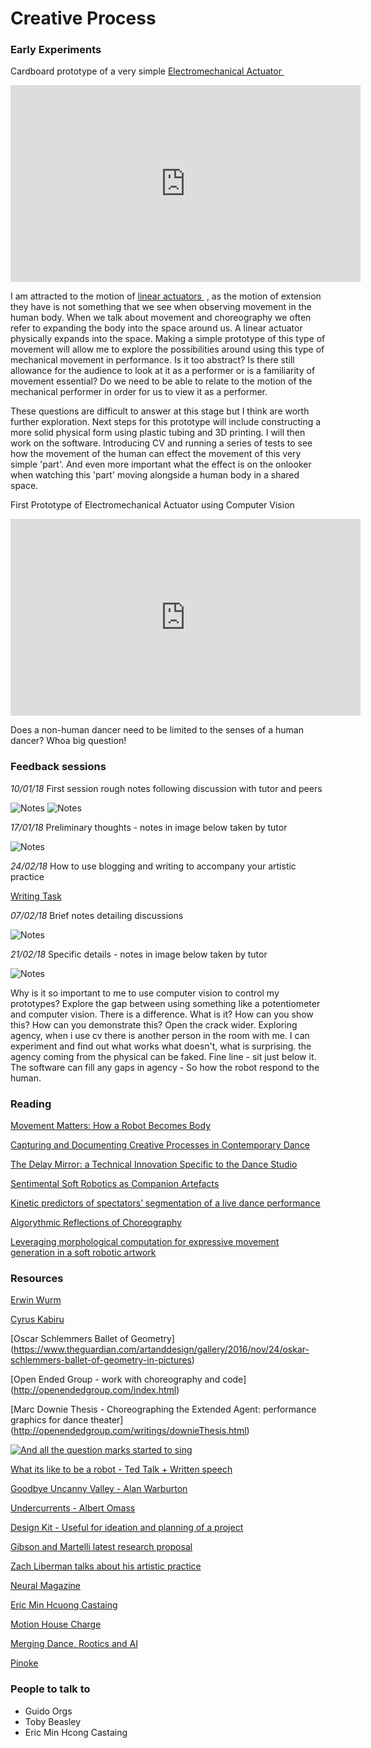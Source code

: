 # Creative Process

### Early Experiments

Cardboard prototype of a very simple <a href="https://www.mbtmag.com/article/2012/05/hydraulic-vs-electromechanical-actuators" target="_blank"> Electromechanical Actuator </a> 


<iframe width="560" height="315" src="https://www.youtube.com/embed/E1WnEYtShpk" frameborder="0" allow="autoplay; encrypted-media" allowfullscreen></iframe>


I am attracted to the motion of <a href="https://en.wikipedia.org/wiki/Linear_actuator" target="_blank"> linear actuators </a> , as the motion of extension they have is not something that we see when observing movement in the human body. When we talk about movement and choreography we often refer to expanding the body into the space around us. A linear actuator physically expands into the space. Making a simple prototype of this type of movement will allow me to explore the possibilities around using this type of mechanical  movement in performance. Is it too abstract? Is there still allowance for the audience to look at it as a performer or is a familiarity of movement essential? Do we need to be able to relate to the motion of the mechanical performer in order for us to view it as a performer.

These questions are difficult to answer at this stage but I think are worth further exploration. Next steps for this prototype will include constructing a more solid physical form using plastic tubing and 3D printing. I will then work on the software. Introducing CV and running a series of tests to see how the movement of the human can effect the movement of this very simple 'part'. And even more important what the effect is on the onlooker when watching this 'part' moving alongside a human body in a shared space.

First Prototype of Electromechanical Actuator using Computer Vision

<iframe width="560" height="315" src="https://www.youtube.com/embed/NdsvM5-pilE" frameborder="0" allow="autoplay; encrypted-media" allowfullscreen></iframe>


Does a non-human dancer need to be limited to the senses of a human dancer? Whoa big question!

### Feedback sessions

_10/01/18_
First session rough notes following discussion with tutor and peers

![Notes](img/100118Notes.jpg)
![Notes](img/100118Notes1.jpg)

_17/01/18_
Preliminary thoughts - notes in image below taken by tutor

![Notes](img/170118Notes.jpg)

_24/02/18_
How to use blogging and writing to accompany your artistic practice

[Writing Task](writingTask.md)

_07/02/18_
Brief notes detailing discussions

![Notes](img/070218Notes.jpg)

_21/02/18_
Specific details - notes in image below taken by tutor

![Notes](img/210218Notes.jpg)

Why is it so important to me to use computer vision to control my prototypes? Explore the gap between using something like a potentiometer and computer vision. There is a difference. What is it? How can you show this? How can you demonstrate this? Open the crack wider. Exploring agency, when i use cv there is another person in the room with me. I can experiment and find out what works what doesn't, what is surprising. the agency coming from the physical can be faked. Fine line - sit just below it. The software can fill any gaps in agency - So how the robot respond to the human.

### Reading

[Movement Matters: How a Robot Becomes Body](http://delivery.acm.org/10.1145/3080000/3078035/a8-gemeinboeck.pdf?ip=158.223.165.48&id=3078035&acc=ACTIVE%20SERVICE&key=BF07A2EE685417C5%2E18BBEBD7797679F3%2E4D4702B0C3E38B35%2E4D4702B0C3E38B35&__acm__=1520335565_d4833361ae449f68b58db8b9cc764783)

[Capturing and Documenting Creative Processes in
 Contemporary Dance](http://delivery.acm.org/10.1145/3080000/3078041/a7-ribeiro.pdf?ip=158.223.165.48&id=3078041&acc=OA&key=BF07A2EE685417C5%2E18BBEBD7797679F3%2E4D4702B0C3E38B35%2E636B648B25476672&__acm__=1520336034_62d61ada870fde8b47518fe244021c82) 

[The Delay Mirror: a Technical Innovation Specific to the Dance Studio](http://delivery.acm.org/10.1145/3080000/3078033/a9-molina-tanco.pdf?ip=158.223.165.48&id=3078033&acc=ACTIVE%20SERVICE&key=BF07A2EE685417C5%2E18BBEBD7797679F3%2E4D4702B0C3E38B35%2E4D4702B0C3E38B35&__acm__=1520336095_2c86d3a511880a43fbde45cd3c2c0d18)

[Sentimental Soft Robotics as Companion Artefacts](http://moco17.movementcomputing.org/wp-content/uploads/2017/12/ds9-zheng.pdf)

[Kinetic predictors of spectators’ segmentation of a live dance
 performance](http://moco17.movementcomputing.org/wp-content/uploads/2017/12/poster2-Forger.pdf)

[Algorythmic Reflections of Choreography](http://humantechnology.jyu.fi/archive/vol-12/issue-2/algorithmic-reflections-on-choreography/@@display-file/fullPaper/Ventura_Bisig.pdf)

[Leveraging morphological computation for expressive movement
 generation in a soft robotic artwork](http://delivery.acm.org/10.1145/3080000/3078029/a20-jorgensen.pdf?ip=86.172.150.17&id=3078029&acc=ACTIVE%20SERVICE&key=BF07A2EE685417C5%2E18BBEBD7797679F3%2E4D4702B0C3E38B35%2E4D4702B0C3E38B35&__acm__=1520368645_adca975fea6ea08a8063c36dfeda5a6e)


### Resources

[Erwin Wurm](http://www.erwinwurm.at/artworks.html)

[Cyrus Kabiru](https://smacgallery.com/artist/cyrus-kabiru-2/)

[Oscar Schlemmers Ballet of Geometry] (https://www.theguardian.com/artanddesign/gallery/2016/nov/24/oskar-schlemmers-ballet-of-geometry-in-pictures)

[Open Ended Group - work with choreography and code] (http://openendedgroup.com/index.html)

[Marc Downie Thesis - Choreographing the Extended Agent: performance graphics for dance theater] (http://openendedgroup.com/writings/downieThesis.html)

[![And all the question marks started to sing](http://img.youtube.com/vi/FYR2HY553y8/0.jpg)](http://www.youtube.com/watch?v=FYR2HY553y8)

[What its like to be a robot - Ted Talk + Written speech](https://www.ted.com/talks/leila_takayama_what_s_it_like_to_be_a_robot/transcript?ref=hvper.com)

[Goodbye Uncanny Valley - Alan Warburton](https://vimeo.com/237568588)

[Undercurrents - Albert Omass](https://omoss.io/work/undercurrents)

[Design Kit - Useful for ideation and planning of a project](http://www.designkit.org/methods/60)

[Gibson and Martelli latest research proposal](http://gtr.rcuk.ac.uk/projects?ref=AH%2FR009368%2F1)

[Zach Liberman talks about his artistic practice](https://vimeo.com/232656895)

[Neural Magazine](http://neural.it/)

[Eric Min Hcuong Castaing](http://shonen.info/)

[Motion House Charge](https://charge.motionhouse.co.uk/)

[Merging Dance, Rootics and AI](http://this.deakin.edu.au/innovation/one-creative-team-merging-dance-robotics-and-ai)

[Pinoke](http://motionlab.deakin.edu.au/portfolio/thepinokeproject/?_ga=2.52499240.1815394856.1520368039-1585838154.1520368039)


### People to talk to

* Guido Orgs
* Toby Beasley
* Eric Min Hcong Castaing
